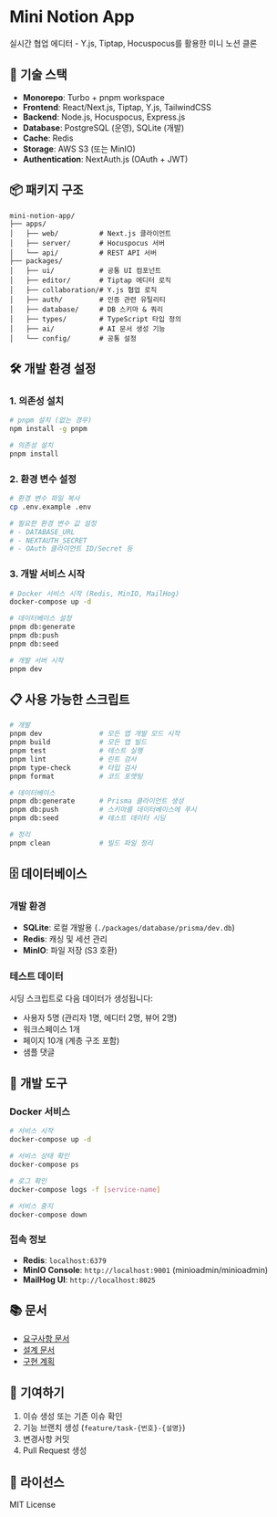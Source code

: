 # Mini Notion App

실시간 협업 에디터 - Y.js, Tiptap, Hocuspocus를 활용한 미니 노션 클론

## 🚀 기술 스택

- **Monorepo**: Turbo + pnpm workspace
- **Frontend**: React/Next.js, Tiptap, Y.js, TailwindCSS
- **Backend**: Node.js, Hocuspocus, Express.js
- **Database**: PostgreSQL (운영), SQLite (개발)
- **Cache**: Redis
- **Storage**: AWS S3 (또는 MinIO)
- **Authentication**: NextAuth.js (OAuth + JWT)

## 📦 패키지 구조

```
mini-notion-app/
├── apps/
│   ├── web/          # Next.js 클라이언트
│   ├── server/       # Hocuspocus 서버  
│   └── api/          # REST API 서버
├── packages/
│   ├── ui/           # 공통 UI 컴포넌트
│   ├── editor/       # Tiptap 에디터 로직
│   ├── collaboration/# Y.js 협업 로직
│   ├── auth/         # 인증 관련 유틸리티
│   ├── database/     # DB 스키마 & 쿼리
│   ├── types/        # TypeScript 타입 정의
│   ├── ai/           # AI 문서 생성 기능
│   └── config/       # 공통 설정
```

## 🛠️ 개발 환경 설정

### 1. 의존성 설치

```bash
# pnpm 설치 (없는 경우)
npm install -g pnpm

# 의존성 설치
pnpm install
```

### 2. 환경 변수 설정

```bash
# 환경 변수 파일 복사
cp .env.example .env

# 필요한 환경 변수 값 설정
# - DATABASE_URL
# - NEXTAUTH_SECRET
# - OAuth 클라이언트 ID/Secret 등
```

### 3. 개발 서비스 시작

```bash
# Docker 서비스 시작 (Redis, MinIO, MailHog)
docker-compose up -d

# 데이터베이스 설정
pnpm db:generate
pnpm db:push
pnpm db:seed

# 개발 서버 시작
pnpm dev
```

## 📋 사용 가능한 스크립트

```bash
# 개발
pnpm dev              # 모든 앱 개발 모드 시작
pnpm build            # 모든 앱 빌드
pnpm test             # 테스트 실행
pnpm lint             # 린트 검사
pnpm type-check       # 타입 검사
pnpm format           # 코드 포맷팅

# 데이터베이스
pnpm db:generate      # Prisma 클라이언트 생성
pnpm db:push          # 스키마를 데이터베이스에 푸시
pnpm db:seed          # 테스트 데이터 시딩

# 정리
pnpm clean            # 빌드 파일 정리
```

## 🗄️ 데이터베이스

### 개발 환경
- **SQLite**: 로컬 개발용 (`./packages/database/prisma/dev.db`)
- **Redis**: 캐싱 및 세션 관리
- **MinIO**: 파일 저장 (S3 호환)

### 테스트 데이터
시딩 스크립트로 다음 데이터가 생성됩니다:
- 사용자 5명 (관리자 1명, 에디터 2명, 뷰어 2명)
- 워크스페이스 1개
- 페이지 10개 (계층 구조 포함)
- 샘플 댓글

## 🔧 개발 도구

### Docker 서비스
```bash
# 서비스 시작
docker-compose up -d

# 서비스 상태 확인
docker-compose ps

# 로그 확인
docker-compose logs -f [service-name]

# 서비스 중지
docker-compose down
```

### 접속 정보
- **Redis**: `localhost:6379`
- **MinIO Console**: `http://localhost:9001` (minioadmin/minioadmin)
- **MailHog UI**: `http://localhost:8025`

## 📚 문서

- [요구사항 문서](./.kiro/specs/realtime-collaborative-editor/requirements.md)
- [설계 문서](./.kiro/specs/realtime-collaborative-editor/design.md)
- [구현 계획](./.kiro/specs/realtime-collaborative-editor/tasks.md)

## 🤝 기여하기

1. 이슈 생성 또는 기존 이슈 확인
2. 기능 브랜치 생성 (`feature/task-{번호}-{설명}`)
3. 변경사항 커밋
4. Pull Request 생성

## 📄 라이선스

MIT License
